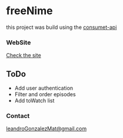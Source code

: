 # freeNime
this project was build using the [consumet-api](https://github.com/consumet/api.consumet.org) 

### WebSite
[Check the site](https://freenime.netlify.app/ "freeNime")

## ToDo
- Add user authentication
- Filter and order episodes
- Add toWatch list

### Contact
leandroGonzalezMat@gmail.com
